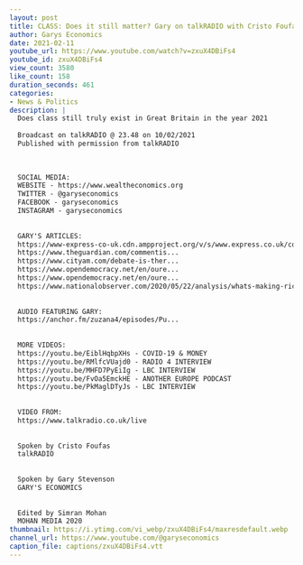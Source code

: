 ```yaml
---
layout: post
title: CLASS: Does it still matter? Gary on talkRADIO with Cristo Foufas
author: Garys Economics
date: 2021-02-11
youtube_url: https://www.youtube.com/watch?v=zxuX4DBiFs4
youtube_id: zxuX4DBiFs4
view_count: 3580
like_count: 158
duration_seconds: 461
categories:
- News & Politics
description: |
  Does class still truly exist in Great Britain in the year 2021
  
  Broadcast on talkRADIO @ 23.48 on 10/02/2021
  Published with permission from talkRADIO
  
  
  
  SOCIAL MEDIA:
  WEBSITE - https://www.wealtheconomics.org
  TWITTER - @garyseconomics
  FACEBOOK - garyseconomics
  INSTAGRAM - garyseconomics
  
  
  GARY'S ARTICLES:
  https://www-express-co-uk.cdn.ampproject.org/v/s/www.express.co.uk/comment/expresscomment/1310681/coronavirus-crisis-higher-taxes-open-letter-government/amp?amp_js_v=a3&amp_gsa=1&usqp=mq331AQIKAGwASDYAQE%3D#aoh=15953698215440&referrer=https%3A%2F%2Fwww.google.com&amp_tf=From%20%251%24s&ampshare=https%3A%2F%2Fwww.express.co.uk%2Fcomment%2Fexpresscomment%2F1310681%2Fcoronavirus-crisis-higher-taxes-open-letter-government
  https://www.theguardian.com/commentis...
  https://www.cityam.com/debate-is-ther...
  https://www.opendemocracy.net/en/oure...
  https://www.opendemocracy.net/en/oure...
  https://www.nationalobserver.com/2020/05/22/analysis/whats-making-rich-stupidly-richer?fbclid=IwAR0cV436I5FEzNvpDp2WKqMho5-2rmYJnfef7T6vzYw_pyNy5usoeArTLWg
  
  
  AUDIO FEATURING GARY:  
  https://anchor.fm/zuzana4/episodes/Pu...
  
  
  MORE VIDEOS:
  https://youtu.be/EiblHqbpXHs - COVID-19 & MONEY
  https://youtu.be/RMlfcVUajd0 - RADIO 4 INTERVIEW
  https://youtu.be/MHFD7PyEiIg - LBC INTERVIEW
  https://youtu.be/FvOa5EmckHE - ANOTHER EUROPE PODCAST
  https://youtu.be/PkMaglDTyJs - LBC INTERVIEW
  
  
  VIDEO FROM:
  https://www.talkradio.co.uk/live
  
  
  Spoken by Cristo Foufas
  talkRADIO
  
  
  Spoken by Gary Stevenson
  GARY'S ECONOMICS
  
  
  Edited by Simran Mohan 
  MOHAN MEDIA 2020
thumbnail: https://i.ytimg.com/vi_webp/zxuX4DBiFs4/maxresdefault.webp
channel_url: https://www.youtube.com/@garyseconomics
caption_file: captions/zxuX4DBiFs4.vtt
---
```

